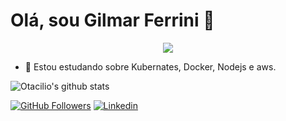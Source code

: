 # Olá, sou Gilmar Ferrini 👋

<p align="center">
  <a href="https://skillicons.dev">
    <img src="https://skillicons.dev/icons?i=html,css,js,ts,java,jest,angular,react,nodejs,graphql,gcp,git,github,linux,vscode,mysql,postgres" />
  </a>
</p>

- 🌱 Estou estudando sobre Kubernates, Docker, Nodejs e aws.

![Otacilio's github stats](https://github-readme-stats.vercel.app/api?username=gilmarferrini&show_icons=true&theme=radical)

[![GitHub Followers](https://img.shields.io/github/followers/gilmarferrini?style=flat&labelColor=0D0D0D&logo=Github&Color=white)](https://github.com/gilmarferrini)
[![Linkedin](https://img.shields.io/badge/-LinkedIn-060606?style=flat&labelColor=0D0D0D&logo=Linkedin&Color=white)](https://www.linkedin.com/in/gilmarferrini/)
